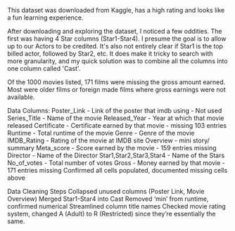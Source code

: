 This dataset was downloaded from Kaggle, has a high rating and looks like a fun learning experience.

After downloading and exploring the dataset, I noticed a few oddities. The first was having 4 Star columns (Star1-Star4). I presume the goal is to allow up to our Actors to be credited. It's also not entirely clear if Star1 is the top billed actor, followed by Star2, etc. It does make it tricky to search with more granularity, and my quick solution was to combine all the columns into one column called 'Cast'.

Of the 1000 movies listed, 171 films were missing the gross amount earned. Most were older films or foreign made films where gross earnings were not available.

Data Columns:
Poster_Link - Link of the poster that imdb using - Not used
Series_Title - Name of the movie
Released_Year - Year at which that movie released
Certificate - Certificate earned by that movie - missing 103 entries
Runtime - Total runtime of the movie
Genre - Genre of the movie
IMDB_Rating - Rating of the movie at IMDB site
Overview - mini story/ summary
Meta_score - Score earned by the movie - 159 entries missing
Director - Name of the Director
Star1,Star2,Star3,Star4 - Name of the Stars
No_of_votes - Total number of votes
Gross - Money earned by that movie - 171 entries missing
Confirmed all cells populated, documented missing cells above


Data Cleaning Steps
Collapsed unused columns (Poster Link, Movie Overview)
Merged Star1-Star4 into Cast
Removed ‘min’ from runtime, confirmed numerical
Streamlined column title names
Checked movie rating system, changed A (Adult) to R (Restricted) since they’re essentially the same.
